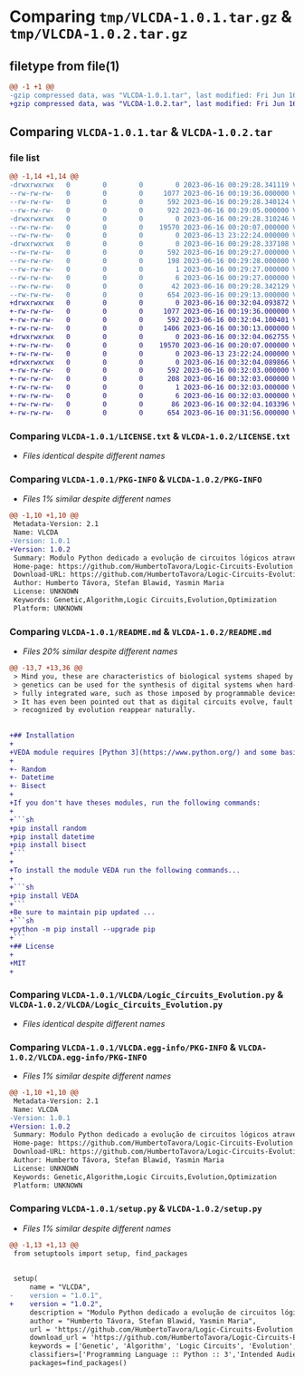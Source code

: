 # Comparing `tmp/VLCDA-1.0.1.tar.gz` & `tmp/VLCDA-1.0.2.tar.gz`

## filetype from file(1)

```diff
@@ -1 +1 @@
-gzip compressed data, was "VLCDA-1.0.1.tar", last modified: Fri Jun 16 00:29:28 2023, max compression
+gzip compressed data, was "VLCDA-1.0.2.tar", last modified: Fri Jun 16 00:32:04 2023, max compression
```

## Comparing `VLCDA-1.0.1.tar` & `VLCDA-1.0.2.tar`

### file list

```diff
@@ -1,14 +1,14 @@
-drwxrwxrwx   0        0        0        0 2023-06-16 00:29:28.341119 VLCDA-1.0.1/
--rw-rw-rw-   0        0        0     1077 2023-06-16 00:19:36.000000 VLCDA-1.0.1/LICENSE.txt
--rw-rw-rw-   0        0        0      592 2023-06-16 00:29:28.340124 VLCDA-1.0.1/PKG-INFO
--rw-rw-rw-   0        0        0      922 2023-06-16 00:29:05.000000 VLCDA-1.0.1/README.md
-drwxrwxrwx   0        0        0        0 2023-06-16 00:29:28.310246 VLCDA-1.0.1/VLCDA/
--rw-rw-rw-   0        0        0    19570 2023-06-16 00:20:07.000000 VLCDA-1.0.1/VLCDA/Logic_Circuits_Evolution.py
--rw-rw-rw-   0        0        0        0 2023-06-13 23:22:24.000000 VLCDA-1.0.1/VLCDA/__init__.py
-drwxrwxrwx   0        0        0        0 2023-06-16 00:29:28.337108 VLCDA-1.0.1/VLCDA.egg-info/
--rw-rw-rw-   0        0        0      592 2023-06-16 00:29:27.000000 VLCDA-1.0.1/VLCDA.egg-info/PKG-INFO
--rw-rw-rw-   0        0        0      198 2023-06-16 00:29:28.000000 VLCDA-1.0.1/VLCDA.egg-info/SOURCES.txt
--rw-rw-rw-   0        0        0        1 2023-06-16 00:29:27.000000 VLCDA-1.0.1/VLCDA.egg-info/dependency_links.txt
--rw-rw-rw-   0        0        0        6 2023-06-16 00:29:27.000000 VLCDA-1.0.1/VLCDA.egg-info/top_level.txt
--rw-rw-rw-   0        0        0       42 2023-06-16 00:29:28.342129 VLCDA-1.0.1/setup.cfg
--rw-rw-rw-   0        0        0      654 2023-06-16 00:29:13.000000 VLCDA-1.0.1/setup.py
+drwxrwxrwx   0        0        0        0 2023-06-16 00:32:04.093872 VLCDA-1.0.2/
+-rw-rw-rw-   0        0        0     1077 2023-06-16 00:19:36.000000 VLCDA-1.0.2/LICENSE.txt
+-rw-rw-rw-   0        0        0      592 2023-06-16 00:32:04.100401 VLCDA-1.0.2/PKG-INFO
+-rw-rw-rw-   0        0        0     1406 2023-06-16 00:30:13.000000 VLCDA-1.0.2/README.md
+drwxrwxrwx   0        0        0        0 2023-06-16 00:32:04.062755 VLCDA-1.0.2/VLCDA/
+-rw-rw-rw-   0        0        0    19570 2023-06-16 00:20:07.000000 VLCDA-1.0.2/VLCDA/Logic_Circuits_Evolution.py
+-rw-rw-rw-   0        0        0        0 2023-06-13 23:22:24.000000 VLCDA-1.0.2/VLCDA/__init__.py
+drwxrwxrwx   0        0        0        0 2023-06-16 00:32:04.089866 VLCDA-1.0.2/VLCDA.egg-info/
+-rw-rw-rw-   0        0        0      592 2023-06-16 00:32:03.000000 VLCDA-1.0.2/VLCDA.egg-info/PKG-INFO
+-rw-rw-rw-   0        0        0      208 2023-06-16 00:32:03.000000 VLCDA-1.0.2/VLCDA.egg-info/SOURCES.txt
+-rw-rw-rw-   0        0        0        1 2023-06-16 00:32:03.000000 VLCDA-1.0.2/VLCDA.egg-info/dependency_links.txt
+-rw-rw-rw-   0        0        0        6 2023-06-16 00:32:03.000000 VLCDA-1.0.2/VLCDA.egg-info/top_level.txt
+-rw-rw-rw-   0        0        0       86 2023-06-16 00:32:04.103396 VLCDA-1.0.2/setup.cfg
+-rw-rw-rw-   0        0        0      654 2023-06-16 00:31:56.000000 VLCDA-1.0.2/setup.py
```

### Comparing `VLCDA-1.0.1/LICENSE.txt` & `VLCDA-1.0.2/LICENSE.txt`

 * *Files identical despite different names*

### Comparing `VLCDA-1.0.1/PKG-INFO` & `VLCDA-1.0.2/PKG-INFO`

 * *Files 1% similar despite different names*

```diff
@@ -1,10 +1,10 @@
 Metadata-Version: 2.1
 Name: VLCDA
-Version: 1.0.1
+Version: 1.0.2
 Summary: Modulo Python dedicado a evolução de circuitos lógicos através de algoritmos genéticos
 Home-page: https://github.com/HumbertoTavora/Logic-Circuits-Evolution
 Download-URL: https://github.com/HumbertoTavora/Logic-Circuits-Evolution
 Author: Humberto Távora, Stefan Blawid, Yasmin Maria
 License: UNKNOWN
 Keywords: Genetic,Algorithm,Logic Circuits,Evolution,Optimization
 Platform: UNKNOWN
```

### Comparing `VLCDA-1.0.1/README.md` & `VLCDA-1.0.2/README.md`

 * *Files 20% similar despite different names*

```diff
@@ -13,7 +13,36 @@
 > Mind you, these are characteristics of biological systems shaped by evolution. algorithms
 > genetics can be used for the synthesis of digital systems when hard-
 > fully integrated ware, such as those imposed by programmable devices.
 > It has even been pointed out that as digital circuits evolve, fault handling strategies
 > recognized by evolution reappear naturally.
 
 
+## Installation
+
+VEDA module requires [Python 3](https://www.python.org/) and some basics modules to run. 
+
+- Random
+- Datetime
+- Bisect
+
+If you don't have theses modules, run the following commands:
+
+```sh
+pip install random
+pip install datetime
+pip install bisect
+```
+
+To install the module VEDA run the following commands...
+
+```sh
+pip install VEDA
+```
+Be sure to maintain pip updated ...
+```sh
+python -m pip install --upgrade pip
+```
+## License
+
+MIT
+
```

### Comparing `VLCDA-1.0.1/VLCDA/Logic_Circuits_Evolution.py` & `VLCDA-1.0.2/VLCDA/Logic_Circuits_Evolution.py`

 * *Files identical despite different names*

### Comparing `VLCDA-1.0.1/VLCDA.egg-info/PKG-INFO` & `VLCDA-1.0.2/VLCDA.egg-info/PKG-INFO`

 * *Files 1% similar despite different names*

```diff
@@ -1,10 +1,10 @@
 Metadata-Version: 2.1
 Name: VLCDA
-Version: 1.0.1
+Version: 1.0.2
 Summary: Modulo Python dedicado a evolução de circuitos lógicos através de algoritmos genéticos
 Home-page: https://github.com/HumbertoTavora/Logic-Circuits-Evolution
 Download-URL: https://github.com/HumbertoTavora/Logic-Circuits-Evolution
 Author: Humberto Távora, Stefan Blawid, Yasmin Maria
 License: UNKNOWN
 Keywords: Genetic,Algorithm,Logic Circuits,Evolution,Optimization
 Platform: UNKNOWN
```

### Comparing `VLCDA-1.0.1/setup.py` & `VLCDA-1.0.2/setup.py`

 * *Files 1% similar despite different names*

```diff
@@ -1,13 +1,13 @@
 from setuptools import setup, find_packages
 
 
 setup(
     name = "VLCDA",
-    version = "1.0.1",
+    version = "1.0.2",
     description = "Modulo Python dedicado a evolução de circuitos lógicos através de algoritmos genéticos",
     author = "Humberto Távora, Stefan Blawid, Yasmin Maria",
     url = 'https://github.com/HumbertoTavora/Logic-Circuits-Evolution',
     download_url = 'https://github.com/HumbertoTavora/Logic-Circuits-Evolution',
     keywords = ['Genetic', 'Algorithm', 'Logic Circuits', 'Evolution', 'Optimization'],
     classifiers=['Programming Language :: Python :: 3','Intended Audience :: Developers'],
     packages=find_packages()
```

